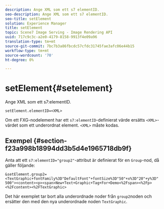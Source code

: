 ```yaml
---
description: Ange XML som ett s7 elementID.
seo-description: Ange XML som ett s7 elementID.
seo-title: setElement
solution: Experience Manager
title: setElement
topic: Scene7 Image Serving - Image Rendering API
uuid: 717c9c3c-a2e0-4179-8158-9913f4e09a96
translation-type: tm+mt
source-git-commit: 7bc7b3a86fbcdc57cfdc31745fae3afc06e44b15
workflow-type: tm+mt
source-wordcount: '70'
ht-degree: 0%

---
```



# setElement{#setelement}

Ange XML som ett s7:elementID.

`setElement.elementID=<XML>`

Om ett FXG-nodelement har ett `s7:elementID`-definierat värde ersätts `<XML>`-värdet som ett underordnat element. `<XML>` måste kodas.

## Exempel {#section-f23a998b18994dd3b5d4e1965718db9f}

Anta att ett `s7:elementID="group2"`-attribut är definierat för en `Group`-nod, då gäller följande:

`&setElement.group2=<TextGraphic+fontFamily%3D"DefaultFont"+fontSize%3D"50"+x%3D"20"+y%3D"500"><content><p><span>New+Text+Graphic+Tag+For+Demo<%2Fspan><%2Fp><%2Fcontent><%2FTextGraphic>`

Det här exemplet tar bort alla underordnade noder från `group2`noden och ersätter den med den nya underordnade noden `TextGraphic`.
